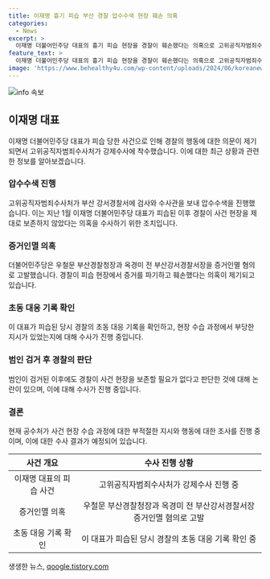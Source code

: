 ```yaml
---
title: 이재명 흉기 피습 부산 경찰 압수수색 현장 훼손 의혹
categories:
  - News
excerpt: >
  이재명 더불어민주당 대표의 흉기 피습 현장을 경찰이 훼손했다는 의혹으로 고위공직자범죄수사처가 강제수사에 착수했습니다. 부산 강서경찰서에 압수수색을 실시하고, 지난달 옥영미 전 부산 강서경찰서장을 피의자 신분으로 불러 조사한지 한 달 만에 사건 수사가 진행 중입니다. 경찰은 이 대표를 피습한 김씨를 검찰에 넘겼으며, 공수처는 사건 현장 관련 정보를 확인하고 부당한 지시 여부를 조사 중입니다. (150자)  
feature_text: >
  이재명 더불어민주당 대표의 흉기 피습 현장을 경찰이 훼손했다는 의혹으로 고위공직자범죄수사처가 강제수사에 착수했습니다. 부산 강서경찰서에 압수수색을 실시하고, 지난달 옥영미 전 부산 강서경찰서장을 피의자 신분으로 불러 조사한지 한 달 만에 사건 수사가 진행 중입니다. 경찰은 이 대표를 피습한 김씨를 검찰에 넘겼으며, 공수처는 사건 현장 관련 정보를 확인하고 부당한 지시 여부를 조사 중입니다. (150자)  
image: 'https://www.behealthy4u.com/wp-content/uploads/2024/06/koreanews.jpg'
---
```


<p><img src="https://www.behealthy4u.com/wp-content/uploads/2024/06/koreanews.jpg" alt="info 속보" /></p>

<h2 data-ke-size="size26">이재명 대표</h2>

<p data-ke-size="size16">이재명 더불어민주당 대표가 피습 당한 사건으로 인해 경찰의 행동에 대한 의문이 제기되면서 고위공직자범죄수사처가 강제수사에 착수했습니다. 이에 대한 최근 상황과 관련한 정보를 알아보겠습니다.</p>

<h3><b>압수수색 진행</b></h3>

<p data-ke-size="size16">고위공직자범죄수사처가 부산 강서경찰서에 검사와 수사관을 보내 압수수색을 진행했습니다. 이는 지난 1월 이재명 더불어민주당 대표가 피습된 이후 경찰이 사건 현장을 제대로 보존하지 않았다는 의혹을 수사하기 위한 조치입니다.</p>

<h3><b>증거인멸 의혹</b></h3>

<p data-ke-size="size16">더불어민주당은 우철문 부산경찰청장과 옥경미 전 부산강서경찰서장을 증거인멸 혐의로 고발했습니다. 경찰이 피습 현장에서 증거를 파기하고 훼손했다는 의혹이 제기되고 있습니다.</p>

<h3><b>초동 대응 기록 확인</b></h3>

<p data-ke-size="size16">이 대표가 피습된 당시 경찰의 초동 대응 기록을 확인하고, 현장 수습 과정에서 부당한 지시가 있었는지에 대해 수사가 진행 중입니다.</p>

<h3><b>범인 검거 후 경찰의 판단</b></h3>

<p data-ke-size="size16">범인이 검거된 이후에도 경찰이 사건 현장을 보존할 필요가 없다고 판단한 것에 대해 논란이 있으며, 이에 대해 수사가 진행 중입니다.</p>

<h3><b>결론</b></h3>

<p data-ke-size="size16">현재 공수처가 사건 현장 수습 과정에 대한 부적절한 지시와 행동에 대한 조사를 진행 중이며, 이에 대한 수사 결과가 예정되어 있습니다.</p>

<table>
    <thead>
        <tr>
            <th style="text-align: center;">사건 개요</th>
            <th style="text-align: center;">수사 진행 상황</th>
        </tr>
    </thead>
    <tbody>
        <tr>
            <td style="text-align: center;">이재명 대표의 피습 사건</td>
            <td style="text-align: center;">고위공직자범죄수사처가 강제수사 진행 중</td>
        </tr>
        <tr>
            <td style="text-align: center;">증거인멸 의혹</td>
            <td style="text-align: center;">우철문 부산경찰청장과 옥경미 전 부산강서경찰서장 증거인멸 혐의로 고발</td>
        </tr>
        <tr>
            <td style="text-align: center;">초동 대응 기록 확인</td>
            <td style="text-align: center;">이 대표가 피습된 당시 경찰의 초동 대응 기록 확인 중</td>
        </tr>
    </tbody>
</table>
생생한 뉴스, <a href="https://qoogle.tistory.com" rel="dofollow">qoogle.tistory.com</a>



